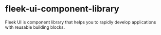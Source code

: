 # fleek-ui-component-library
Fleek UI is component library that helps you to rapidly develop applications with reusable building blocks.
